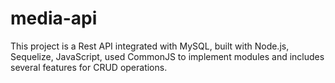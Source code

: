 # media-api

This project is a Rest API integrated with MySQL, built with Node.js, Sequelize, JavaScript, used CommonJS to implement modules and includes several features for CRUD operations.
